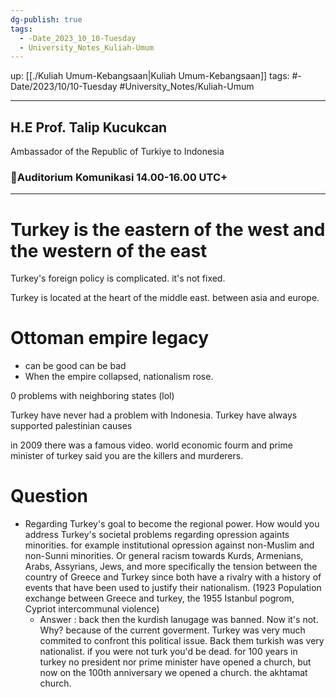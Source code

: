 ```yaml
---
dg-publish: true
tags:
  - -Date_2023_10_10-Tuesday
  - University_Notes_Kuliah-Umum
---
```


up: [[./Kuliah Umum-Kebangsaan|Kuliah Umum-Kebangsaan]]
tags: #-Date/2023/10/10-Tuesday #University_Notes/Kuliah-Umum  
___
## H.E Prof. Talip Kucukcan 
Ambassador of the Republic of Turkiye to Indonesia
### 📍Auditorium Komunikasi 14.00-16.00 UTC+
---
# Turkey is the eastern of the west and the western of the east

Turkey's foreign policy is complicated. it's not fixed.

Turkey is located at the heart of the middle east. between asia and europe.
# Ottoman empire legacy
- can be good can be bad
- When the empire collapsed, nationalism rose.

0 problems with neighboring states (lol)

Turkey have never had a problem with Indonesia.
Turkey have always supported palestinian causes

in 2009 there was a famous video. world economic fourm and prime minister of turkey said you are the killers and murderers.

# Question

- Regarding Turkey's goal to become the regional power. How would you address Turkey's societal problems regarding opression againts minorities. for example institutional opression against non-Muslim and non-Sunni minorities. Or general racism towards Kurds, Armenians, Arabs, Assyrians, Jews, and more specifically the tension between the country of Greece and Turkey since both have a rivalry with a history of events that have been used to justify their nationalism. (1923 Population exchange between Greece and turkey, the 1955 Istanbul pogrom, Cypriot intercommunal violence)
	- Answer : back then the kurdish lanugage was banned. Now it's not. Why? because of the current goverment. Turkey was very much commited to confront this political issue. Back them turkish was very nationalist. if you were not turk you'd be dead. for 100 years in turkey no president nor prime minister have opened a church, but now on the 100th anniversary we opened a church. the akhtamat church. 